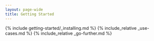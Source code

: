 ```yaml
---
layout: page-wide
title: Getting Started
---
```


{% include getting-started/_installing.md %}
{% include_relative _use-cases.md %}
{% include_relative _go-further.md %}
